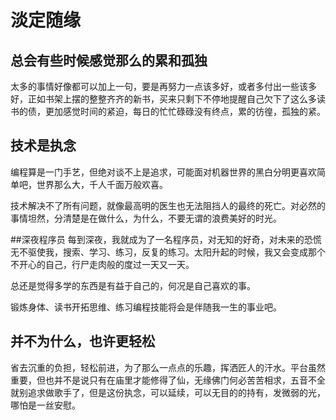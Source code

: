 # 淡定随缘

## 总会有些时候感觉那么的累和孤独
太多的事情好像都可以加上一句，要是再努力一点该多好，或者多付出一些该多好，正如书架上摆的整整齐齐的新书，买来只剩下不停地提醒自己欠下了这么多读书的债，更加感觉时间的紧迫，每日的忙忙碌碌没有终点，累的彷徨，孤独的紧。

## 技术是执念
编程算是一门手艺，但绝对谈不上是追求，可能面对机器世界的黑白分明更喜欢简单吧，世界那么大，千人千面万般欢喜。

技术解决不了所有问题，就像最高明的医生也无法阻挡人的最终的死亡。对必然的事情坦然，分清楚是在做什么，为什么，不要无谓的浪费美好的时光。

##深夜程序员
每到深夜，我就成为了一名程序员，对无知的好奇，对未来的恐慌无不驱使我，搜索、学习、练习，反复的练习。太阳升起的时候，我又会变成那个不开心的自己，行尸走肉般的度过一天又一天。

总还是觉得多学的东西是有益于自己的，何况是自己喜欢的事。

锻炼身体、读书开拓思维、练习编程技能将会是伴随我一生的事业吧。

## 并不为什么，也许更轻松
省去沉重的负担，轻松前进，为了那么一点点的乐趣，挥洒匠人的汗水。平台虽然重要，但也并不是说只有在庙里才能修得了仙，无缘佛门何必苦苦相求，五音不全就别追求做歌手了，但是这份执念，可以延续，可以无目的的持有，发微弱的光，哪怕是一丝安慰。